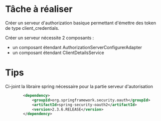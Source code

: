 # Tâche à réaliser

Créer un serveur d'authorization basique permettant d'émettre des token de type client_credentials.

Créer un serveur nécessite 2 composants :
  - un composant étendant AuthorizationServerConfigurerAdapter
  - un composant étendant ClientDetailsService


# Tips

Ci-joint la libraire spring nécessaire pour la partie serveur d'autorisation

```xml
        <dependency>
            <groupId>org.springframework.security.oauth</groupId>
            <artifactId>spring-security-oauth2</artifactId>
            <version>2.3.6.RELEASE</version>
        </dependency>
```
